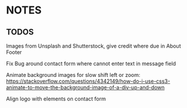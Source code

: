 # NOTES

## TODOS

Images from Unsplash and Shutterstock, give credit where due in About Footer

Fix Bug around contact form where cannot enter text in message field

Animate background images for slow shift left or zoom:
https://stackoverflow.com/questions/4342149/how-do-i-use-css3-animate-to-move-the-background-image-of-a-div-up-and-down

Align logo with elements on contact form
